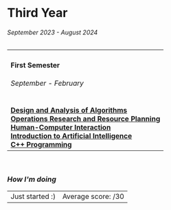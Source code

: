<br><h1> Third Year </h1>
<h6><i>September 2023 - August 2024</i></h6>

<table>
  <tr>
    <td>
      <h4>First Semester</h4>
      <h6><i>September - February</i></h6>
    </td>
  </tr>
  <tr>
    <td>
      <a href="https://github.com/Haruno19/notebook/tree/main/Terzo%20Anno/Primo%20Semestre/Analisi%20e%20Progetto%20di%20Algoritmi"><b>Design and Analysis of Algorithms</b></a><br>
      <a href="https://github.com/Haruno19/notebook/tree/main/Terzo%20Anno/Primo%20Semestre/Ricerca%20Operativa%20e%20Pianificazione%20delle%20Risorse"><b>Operations Research and Resource Planning</b></a><br>
      <a href="https://github.com/Haruno19/notebook/tree/main/Terzo%20Anno/Primo%20Semestre/Interazione%20Uomo-Macchina"><b>Human-Computer Interaction</b></a><br>
      <a href="https://github.com/Haruno19/notebook/tree/main/Terzo%20Anno/Primo%20Semestre/Introduzione%20all'Intelligenza%20Artificiale"><b>Introduction to Artificial Intelligence</b></a><br>
      <a href="https://github.com/Haruno19/notebook/tree/main/Terzo%20Anno/Primo%20Semestre/Programmazione%20C%2B%2B"><b>C++ Programming</b></a><br>
    </td>
</tr>
</table>

<br><h3><i>How I'm doing</i></h3>
<table><tr>
  <td>Just started :)</td>
  <td>Average score: <b> </b>/30</td>
</tr></table>
